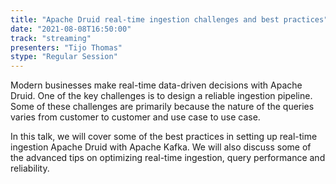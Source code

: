 ```yaml
---
title: "Apache Druid real-time ingestion challenges and best practices"
date: "2021-08-08T16:50:00" 
track: "streaming"
presenters: "Tijo Thomas"
stype: "Regular Session"
---
```

Modern businesses make real-time data-driven decisions with Apache Druid. One of the key challenges is to design a reliable ingestion pipeline. Some of these challenges are primarily because the nature of the queries varies from customer to customer and use case to use case.

In this talk, we will cover some of the best practices in setting up real-time ingestion Apache Druid with Apache Kafka. We will also discuss some of the advanced tips on optimizing real-time ingestion, query performance and reliability.